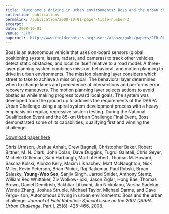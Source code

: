 ```yaml
---
title: "Autonomous driving in urban environments: Boss and the urban challenge"
collection: publications
permalink: /publication/2008-10-01-paper-title-number-3
excerpt: ''
date: 2008-10-01
venue: 'JFR'
paperurl: 'http://www.fieldrobotics.org/users/alonzo/pubs/papers/JFR_08_Boss.pdf'
---
```

Boss is an autonomous vehicle that uses on-board sensors (global positioning system,
lasers, radars, and cameras) to track other vehicles, detect static obstacles, and localize
itself relative to a road model. A three-layer planning system combines mission, behavioral,
and motion planning to drive in urban environments. The mission planning layer
considers which street to take to achieve a mission goal. The behavioral layer determines
when to change lanes and precedence at intersections and performs error recovery maneuvers.
The motion planning layer selects actions to avoid obstacles while making progress
toward local goals. The system was developed from the ground up to address the requirements
of the DARPA Urban Challenge using a spiral system development process with
a heavy emphasis on regular, regressive system testing. During the National Qualification
Event and the 85-km Urban Challenge Final Event, Boss demonstrated some of its
capabilities, qualifying first and winning the challenge.

[Download paper here](https://link.springer.com/chapter/10.1007/978-3-642-03991-1_1)

Chris Urmson, Joshua Anhalt, Drew Bagnell, Christopher Baker, Robert Bittner, M. N. Clark, John
Dolan, Dave Duggins, Tugrul Galatali, Chris Geyer, Michele Gittleman, Sam Harbaugh, Martial
Hebert, Thomas M. Howard, Sascha Kolski, Alonzo Kelly, Maxim Likhachev, Matt McNaughton,
Nick Miller, Kevin Peterson, Brian Pilnick, Raj Rajkumar, Paul Rybski, Bryan Salesky, **Young-Woo Seo**, Sanjiv Singh, Jarrod Snider, Anthony Stentz, William Red Whittaker, Ziv Wolkow-
icki, Jason Ziglar, Hong Bae, Thomas Brown, Daniel Demitrish, Bakhtiar Litkouhi, Jim Nickolaou,
Varsha Sadekar, Wende Zhang, Joshua Struble, Michael Taylor, Michael Darms, and Dave Fergu-
son, Autonomous driving in urban environments: Boss and the urban challenge, <i>Journal of Field Robotics: Special Issue on the 2007 DARPA Urban Challenge</i>, Part I, 25(8): 425-466, 2008. 